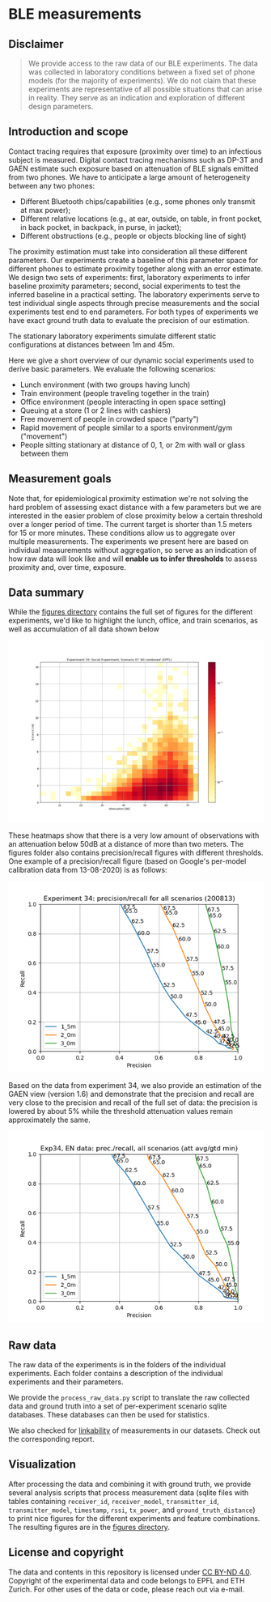 # BLE measurements

## Disclaimer

> We provide access to the raw data of our BLE experiments. The data was
> collected in laboratory conditions between a fixed set of phone models
> (for the majority of experiments). We do not claim that these experiments
> are representative of all possible situations that can arise in reality.
> They serve as an indication and exploration of different design parameters.


## Introduction and scope

Contact tracing requires that exposure (proximity over time) to an infectious
subject is measured. Digital contact tracing mechanisms such as DP-3T and GAEN
estimate such exposure based on attenuation of BLE signals emitted from two
phones.  We have to anticipate a large amount of heterogeneity between any two
phones:

* Different Bluetooth chips/capabilities (e.g., some phones only transmit at
  max power);
* Different relative locations (e.g., at ear, outside, on table, in front
  pocket, in back pocket, in backpack, in purse, in jacket);
* Different obstructions (e.g., people or objects blocking line of sight)

The proximity estimation must take into consideration all these different
parameters. Our experiments create a baseline of this parameter space for
different phones to estimate proximity together along with an error estimate.
We design two sets of experiments: first, laboratory experiments to infer
baseline proximity parameters; second, social experiments to test the inferred
baseline in a practical setting. The laboratory experiments serve to test
individual single aspects through precise measurements and the social
experiments test end to end parameters. For both types of experiments we have
exact ground truth data to evaluate the precision of our estimation.

The stationary laboratory experiments simulate different static configurations
at distances between 1m and 45m.

Here we give a short overview of our dynamic social experiments used to derive
basic parameters. We evaluate the following scenarios: 

* Lunch environment (with two groups having lunch)
* Train environment (people traveling together in the train)
* Office environment (people interacting in open space setting)
* Queuing at a store (1 or 2 lines with cashiers)
* Free movement of people in crowded space ("party")
* Rapid movement of people similar to a sports environment/gym ("movement")
* People sitting stationary at distance of 0, 1, or 2m with wall or glass
  between them


## Measurement goals

Note that, for epidemiological proximity estimation we're not solving the hard
problem of assessing exact distance with a few parameters but we are interested
in the easier problem of close proximity below a certain threshold over a
longer period of time. The current target is shorter than 1.5 meters for 15 or
more minutes. These conditions allow us to aggregate over multiple
measurements. The experiments we present here are based on individual
measurements without aggregation, so serve as an indication of how raw data
will look like and will **enable us to infer thresholds** to assess proximity
and, over time, exposure.


## Data summary

While the [figures directory](./figures) contains the full set of figures for
the different experiments, we'd like to highlight the lunch, office, and train
scenarios, as well as accumulation of all data shown below

![Experiment 34: combined](figures/exp34s07-all.png)

These heatmaps show that there is a very low amount of observations with
an attenuation below 50dB at a distance of more than two meters. The figures
folder also contains precision/recall figures with different thresholds. One
example of a precision/recall figure (based on Google's per-model calibration
data from 13-08-2020) is as follows:

![Experiment 34: precision/recall](figures/exp34-pr-200813.png)

Based on the data from experiment 34, we also provide an estimation of the
GAEN view (version 1.6) and demonstrate that the precision and recall are
very close to the precision and recall of the full set of data: the precision
is lowered by about 5% while the threshold attenuation values remain
approximately the same.

![Experiment 34: precision/recall, EN simulation, average attenuation with minimum observed ground truth distance](figures/exp34-pr-en-aavggmin.png)


## Raw data

The raw data of the experiments is in the folders of the individual
experiments. Each folder contains a description of the individual experiments
and their parameters.

We provide the `process_raw_data.py` script to translate the raw collected
data and ground truth into a set of per-experiment scenario sqlite databases.
These databases can then be used for statistics.

We also checked for [linkability](./linkability.md) of measurements in our
datasets. Check out the corresponding report.


## Visualization

After processing the data and combining it with ground truth, we provide
several analysis scripts that process measurement data (sqlite files with
tables containing `receiver_id`, `receiver_model`, `transmitter_id`, 
`transmitter_model`, `timestamp`, `rssi`, `tx_power`, and 
`ground_truth_distance`) to print nice figures for the different experiments
and feature combinations. The resulting figures are in the
[figures directory](./figures).


## License and copyright

The data and contents in this repository is licensed under
[CC BY-ND 4.0](https://creativecommons.org/licenses/by-nd/4.0/). Copyright of
the experimental data and code belongs to EPFL and ETH Zurich. For other uses of
the data or code, please reach out via e-mail.
